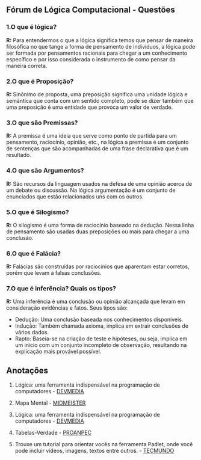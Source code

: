 ## Fórum de Lógica Computacional - Questões

### 1.O que é lógica?  
**R:** Para entendermos o que a lógica significa temos que pensar de maneira filosófica no que tange a forma de pensamento de indivíduos, a lógica pode ser formada por pensamentos racionais para chegar a um conhecimento específico e por isso considerada o instrumento de como pensar da maneira correta.  
### 2.O que é Proposição?  
**R:** Sinônimo de proposta, uma preposição significa uma unidade lógica e semântica que conta com um sentido completo, pode se dizer também que uma preposição é uma entidade que provoca um valor de verdade.  
### 3.O que são Premissas?  
**R:** A premissa é uma ideia que serve como ponto de partida para um pensamento, raciocínio, opinião, etc., na lógica a premissa é um conjunto de sentenças que são acompanhadas de uma frase declarativa que é um resultado.   
### 4.O que são Argumentos?  
**R:** São recursos da linguagem usados na defesa de uma opinião acerca de um debate ou discussão. Na lógica argumentação é um conjunto de enunciados que estão relacionados uns com os outros.  
### 5.O que é Silogismo?  
**R:** O silogismo é uma forma de raciocínio baseado na dedução. Nessa linha de pensamento são usadas duas preposições ou mais para chegar a uma conclusão.  
### 6.O que é Falácia?  
**R:** Falácias são construídas por raciocínios que aparentam estar corretos, porém que levam à falsas conclusões.  
### 7.O que é inferência? Quais os tipos?  
**R:** Uma inferência é uma conclusão ou opinião alcançada que levam em consideração evidências e fatos. Seus tipos são:
- Dedução: Uma conclusão baseada nos conhecimentos disponíveis.
- Indução: Também chamada axioma, implica em extrair conclusões de vários dados.
- Rapto: Baseia-se na criação de teste e hipóteses, ou seja, implica em um início com um conjunto incompleto de observação, resultando na explicação mais provável possível.  

## Anotações

1. Lógica: uma ferramenta indispensável na programação de computadores - [DEVMEDIA](https://www.devmedia.com.br/logica-uma-ferramenta-indispensavel-na-programacao-de-computadores/28386)

2. Mapa Mental - [MIDMEISTER](https://www.mindmeister.com/pt/1928727555/l-gica-computacional)

3. Lógica: uma ferramenta indispensável na programação de computadores - [DEVMEDIA](https://www.devmedia.com.br/logica-uma-ferramenta-indispensavel-na-programacao-de-computadores/28386)

4. Tabelas-Verdade - [PROANPEC](http://www.proanpec.org.br/orientacao-para-exame-logica.html)

5. Trouxe um tutorial para orientar vocês na ferramenta Padlet, onde você pode incluir vídeos, imagens, textos entre outros. - [TECMUNDO](https://www.tecmundo.com.br/software/214055-padlet-usar-ferramenta-tutorial-completo.htm)
